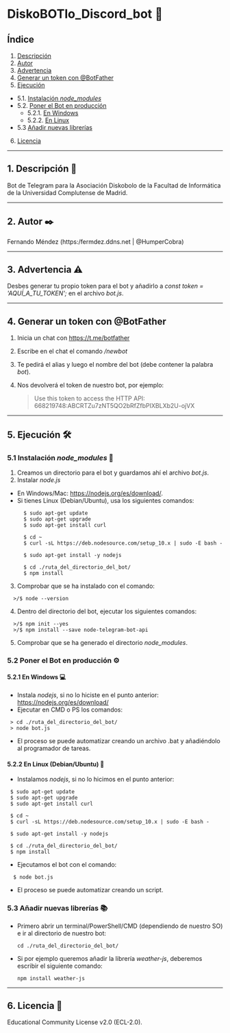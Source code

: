 # DiskoBOTlo_Discord_bot 🤖

## Índice
1. [Descripción](#1-descripción-)
2. [Autor](#2-autor-%EF%B8%8F)
3. [Advertencia](#3-advertencia-%EF%B8%8F)
4. [Generar un token con @BotFather](#4-generar-un-token-con-botfather)
5. [Ejecución](#5-ejecución-%EF%B8%8F)
* 5.1. [Instalación _node_modules_](#instalación-node_modules-)
* 5.2. [Poner el Bot en producción](#poner-el-bot-en-producción-%EF%B8%8F)
   * 5.2.1. [En Windows](#en-windows-)
   * 5.2.2. [En Linux](#en-linux-debianubuntu-)
* 5.3 [Añadir nuevas librerías](#53-añadir-nuevas-librerías-)
6. [Licencia](#6-licencia-)
***
## 1. Descripción 📖
Bot de Telegram para la Asociación Diskobolo de la Facultad de Informática de la Universidad Complutense de Madrid.
***
## 2. Autor ✒️
Fernando Méndez (https:/fermdez.ddns.net | @HumperCobra)
***
## 3. Advertencia ⚠️
Desbes generar tu propio token para el bot y añadirlo a _const token = 'AQUÍ_A_TU_TOKEN';_ en el archivo *bot.js*.
***
## 4. Generar un token con @BotFather
1. Inicia un chat con https://t.me/botfather
2. Escribe en el chat el comando */newbot*
3. Te pedirá el alias y luego el nombre del bot (debe contener la palabra _bot_).
4. Nos devolverá el token de nuestro bot, por ejemplo:

    > Use this token to access the HTTP API: 668219748:ABCRTZu7zNT5QO2bRfZfbPIXBLXb2U-ojVX
***  
## 5. Ejecución 🛠️
### 5.1 Instalación _node_modules_ 🔧
1. Creamos un directorio para el bot y guardamos ahí el archivo *bot.js*.
2. Instalar *node.js* 
  * En Windows/Mac: https://nodejs.org/es/download/.
  * Si tienes Linux (Debian/Ubuntu), usa los siguientes comandos:
      ```
        $ sudo apt-get update
        $ sudo apt-get upgrade
        $ sudo apt-get install curl

        $ cd ~
        $ curl -sL https://deb.nodesource.com/setup_10.x | sudo -E bash -

        $ sudo apt-get install -y nodejs

        $ cd ./ruta_del_directorio_del_bot/
        $ npm install
      ```
3. Comprobar que se ha instalado con el comando:
 ```
   >/$ node --version
 ```
4. Dentro del directorio del bot, ejecutar los siguientes comandos:
 ```
   >/$ npm init --yes
   >/$ npm install --save node-telegram-bot-api
 ```
5. Comprobar que se ha generado el directorio _node_modules_.
### 5.2 Poner el Bot en producción ⚙️
#### 5.2.1 En Windows 💻
* Instala *nodejs*, si no lo hiciste en el punto anterior: https://nodejs.org/es/download/
* Ejecutar en CMD o PS los comandos:
 ```
  > cd ./ruta_del_directorio_del_bot/
  > node bot.js
 ```
* El proceso se puede automatizar creando un archivo .bat y añadiéndolo al programador de tareas.

#### 5.2.2 En Linux (Debian/Ubuntu) 🐧
* Instalamos *nodejs*, si no lo hicimos en el punto anterior:
 ```
  $ sudo apt-get update
  $ sudo apt-get upgrade
  $ sudo apt-get install curl

  $ cd ~
  $ curl -sL https://deb.nodesource.com/setup_10.x | sudo -E bash -

  $ sudo apt-get install -y nodejs

  $ cd ./ruta_del_directorio_del_bot/
  $ npm install
```

* Ejecutamos el bot con el comando:
 ```
   $ node bot.js
 ```

* El proceso se puede automatizar creando un script.

### 5.3 Añadir nuevas librerías 📚
* Primero abrir un terminal/PowerShell/CMD (dependiendo de nuestro SO) e ir al directorio de nuestro bot:
   ```
   cd ./ruta_del_directorio_del_bot/
   ```
* Si por ejemplo queremos añadir la librería _weather-js_, deberemos escribir el siguiente comando:
   ```
   npm install weather-js
   ```
***
## 6. Licencia 📄
Educational Community License v2.0 (ECL-2.0).
